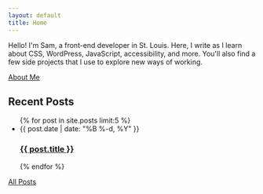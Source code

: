 ```yaml
---
layout: default
title: Home
---
```

<div class="intro">
  <div class="intro-text">
    <p>Hello! I'm Sam, a front-end developer in St. Louis. Here, I write as I learn about CSS, WordPress, JavaScript, accessibility, and more. You'll also find a few side projects that I use to explore new ways of working.</p>
    <a class="cta" href="/about">About Me</a>
  </div>
</div>

<div class="home-posts">
  <h2>Recent Posts</h2>

  <ul class="post-list">
  {% for post in site.posts limit:5 %}
    <li>
      <span class="post-meta">{{ post.date | date: "%B %-d, %Y" }}</span>
      <h3 class="post-title"><a class="post-link" href="{{ post.url | prepend: site.baseurl }}">{{ post.title }}</a></h3>
    </li>
  {% endfor %}
  </ul>

  <div class="view-all">
    <a href="/posts">All Posts</a>
  </div>
</div>
